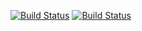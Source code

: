 [![Build Status](https://travis-ci.org/ozzmoo/maven-calc.svg?branch=master)](https://travis-ci.org/ozzmoo/maven-calc)
[![Build Status](https://travis-ci.org/yund2/maven-calc.svg?branch=master)](https://travis-ci.org/yund2/maven-calc)
